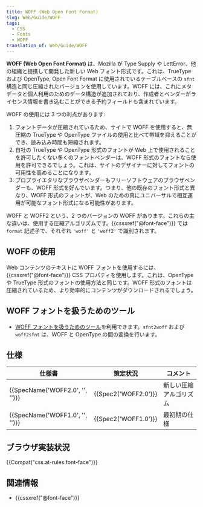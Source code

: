```yaml
---
title: WOFF (Web Open Font Format)
slug: Web/Guide/WOFF
tags:
  - CSS
  - Fonts
  - WOFF
translation_of: Web/Guide/WOFF
---
```

**WOFF (Web Open Font Format)** は、Mozilla が Type Supply や LettError、他の組織と提携して開発した新しい Web フォント形式です。これは、TrueType および OpenType, Open Font Format に使用されているテーブルベースの `sfnt` 構造と同じ圧縮されたバージョンを使用しています。WOFF には、これにメタデータと個人利用のためのデータ構造が追加されており、作成者とベンダーがライセンス情報を書き込むことができる予約フィールドも含まれています。

WOFF の使用には 3 つの利点があります:

1. フォントデータが圧縮されているため、サイトで WOFF を使用すると、無圧縮の TrueType や OpenType ファイルの使用と比べて帯域を抑えることができ、読み込み時間も短縮されます。
2. 自社の TrueType や OpenType 形式のフォントが Web 上で使用されることを許可したくない多くのフォントベンダーは、WOFF 形式のフォントなら使用を許可できるでしょう。これは、サイトのデザイナーに対してフォントの可用性を高めることになります。
3. プロプライエタリなブラウザベンダーもフリーソフトウェアのブラウザベンダーも、WOFF 形式を好んでいます。つまり、他の既存のフォント形式と異なり、WOFF 形式のフォントが、Web のための真にユニバーサルで相互運用が可能なフォント形式になる可能性があります。

WOFF と WOFF2 という、2 つのバージョンの WOFF があります。これらの主な違いは、使用する圧縮アルゴリズムです。{{cssxref("@font-face")}} では `format` 記述子で、それぞれ `'woff'` と `'woff2'` で識別されます。

## WOFF の使用

Web コンテンツのテキストに WOFF フォントを使用するには、{{cssxref("@font-face")}} CSS プロパティを使用します。これは、OpenType や TrueType 形式のフォントの使用方法と同じです。WOFF 形式のフォントは圧縮されているため、より効率的にコンテンツがダウンロードされるでしょう。

## WOFF フォントを扱うためのツール

- [WOFF フォントを扱うためのツール](https://github.com/odemiral/woff2sfnt-sfnt2woff)を利用できます。`sfnt2woff` および `woff2sfnt` は、WOFF と OpenType の間の変換を行います。

## 仕様

| 仕様書                                   | 策定状況                     | コメント               |
| ---------------------------------------- | ---------------------------- | ---------------------- |
| {{SpecName('WOFF2.0', '', '')}} | {{Spec2('WOFF2.0')}} | 新しい圧縮アルゴリズム |
| {{SpecName('WOFF1.0', '', '')}} | {{Spec2('WOFF1.0')}} | 最初期の仕様           |

## ブラウザ実装状況

{{Compat("css.at-rules.font-face")}}

## 関連情報

- {{cssxref("@font-face")}}
